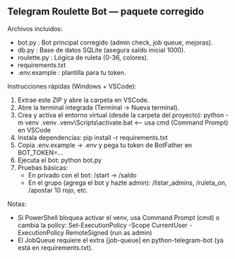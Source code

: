 Telegram Roulette Bot — paquete corregido
----------------------------------------

Archivos incluidos:
  - bot.py        : Bot principal corregido (admin check, job queue, mejoras).
  - db.py         : Base de datos SQLite (asegura saldo inicial 1000).
  - roulette.py   : Lógica de ruleta (0-36, colores).
  - requirements.txt
  - .env.example  : plantilla para tu token.

Instrucciones rápidas (Windows + VSCode):
1) Extrae este ZIP y abre la carpeta en VSCode.
2) Abre la terminal integrada (Terminal -> Nueva terminal).
3) Crea y activa el entorno virtual (desde la carpeta del proyecto):
   python -m venv .venv
   .venv\Scripts\activate.bat   <-- usa cmd (Command Prompt) en VSCode
4) Instala dependencias:
   pip install -r requirements.txt
5) Copia .env.example -> .env y pega tu token de BotFather en BOT_TOKEN=...
6) Ejecuta el bot:
   python bot.py
7) Pruebas básicas:
   - En privado con el bot: /start  -> /saldo
   - En el grupo (agrega el bot y hazte admin): /listar_admins, /ruleta_on, /apostar 10 rojo, etc.

Notas:
  - Si PowerShell bloquea activar el venv, usa Command Prompt (cmd) o cambia la policy:
    Set-ExecutionPolicy -Scope CurrentUser -ExecutionPolicy RemoteSigned  (run as admin)
  - El JobQueue requiere el extra [job-queue] en python-telegram-bot (ya está en requirements.txt).
